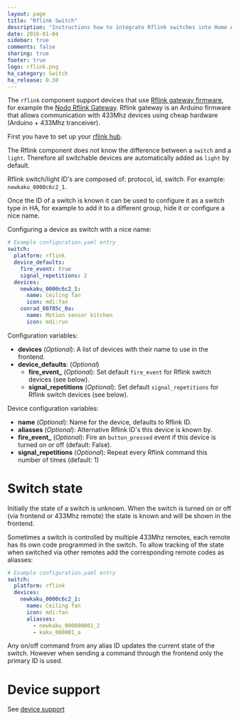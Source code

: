 ```yaml
---
layout: page
title: "Rflink Switch"
description: "Instructions how to integrate Rflink switches into Home Assistant."
date: 2016-01-04
sidebar: true
comments: false
sharing: true
footer: true
logo: rflink.png
ha_category: Switch
ha_release: 0.38
---
```


The `rflink` component support devices that use [Rflink gateway firmware](http://www.nemcon.nl/blog2/), for example the [Nodo Rflink Gateway](https://www.nodo-shop.nl/nl/21-rflink-gateway). Rflink gateway is an Arduino firmware that allows communication with 433Mhz devices using cheap hardware (Arduino + 433Mhz tranceiver).

First you have to set up your [rflink hub](/components/rflink/).

The Rflink component does not know the difference between a `switch` and a `light`. Therefore all switchable devices are automatically added as `light` by default.

Rflink switch/light ID's are composed of: protocol, id, switch. For example: `newkaku_0000c6c2_1`.

Once the ID of a switch is known it can be used to configure it as a switch type in HA, for example to add it to a different group, hide it or configure a nice name.

Configuring a device as switch with a nice name:

```yaml
# Example configuration.yaml entry
switch:
  platform: rflink
  device_defaults:
    fire_event: true
    signal_repetitions: 2
  devices:
    newkaku_0000c6c2_1:
      name: Ceiling fan
      icon: mdi:fan
    conrad_00785c_0a:
      name: Motion sensor kitchen
      icon: mdi:run

```

Configuration variables:

- **devices** (*Optional*): A list of devices with their name to use in the frontend.
- **device_defaults**: (*Optional*)
  - **fire_event_** (*Optional*): Set default `fire_event` for Rflink switch devices (see below).
  - **signal_repetitions** (*Optional*): Set default `signal_repetitions` for Rflink switch devices (see below).

Device configuration variables:

- **name** (*Optional*): Name for the device, defaults to Rflink ID.
- **aliasses** (*Optional*): Alternative Rflink ID's this device is known by.
- **fire_event_** (*Optional*): Fire an `button_pressed` event if this device is turned on or off (default: False).
- **signal_repetitions** (*Optional*): Repeat every Rflink command this number of times (default: 1)

# Switch state

Initially the state of a switch is unknown. When the switch is turned on or off (via frontend or 433Mhz remote) the state is known and will be shown in the frontend.

Sometimes a switch is controlled by multiple 433Mhz remotes, each remote has its own code programmed in the switch. To allow tracking of the state when switched via other remotes add the corresponding remote codes as aliasses:

```yaml
# Example configuration.yaml entry
switch:
  platform: rflink
  devices:
    newkaku_0000c6c2_1:
      name: Ceiling fan
      icon: mdi:fan
      aliasses:
        - newkaku_000000001_2
        - kaku_000001_a
```

Any on/off command from any alias ID updates the current state of the switch. However when sending a command through the frontend only the primary ID is used.

# Device support
See [device support](/components/rflink/#device-support)

